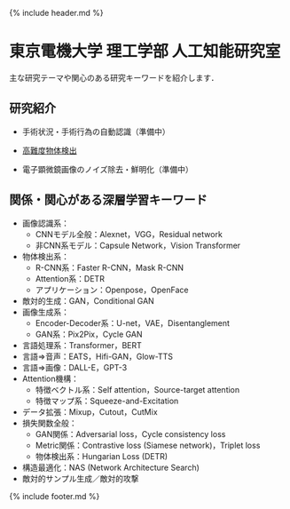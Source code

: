 {% include header.md %} <!-- _includes内のheader.mdをインクルード -->


# 東京電機大学 理工学部 人工知能研究室

<meta name="description" content="東京電機大学 理工学部 人工知能研究室のホームページです．深層学習（Deep Learning）による画像認識・画像生成をはじめとするAI技術の研究を行っています．音声認識・音声生成・自然言語処理などにも手を伸ばしています．">

主な研究テーマや関心のある研究キーワードを紹介します．

[surgery]: /research/surgery/
[detection]: /research/detection/
[denoising]: /research/denoising/

## 研究紹介
  + 手術状況・手術行為の自動認識（準備中）

  + [高難度物体検出][detection]

  + 電子顕微鏡画像のノイズ除去・鮮明化（準備中）

<!--
  + [手術状況・手術行為の自動認識（準備中）][surgery]

  + [電子顕微鏡画像のノイズ除去・鮮明化（準備中）][denoising]
-->

## 関係・関心がある深層学習キーワード
  + 画像認識系：
    + CNNモデル全般：Alexnet，VGG，Residual network
    + 非CNN系モデル：Capsule Network，Vision Transformer
  + 物体検出系：
    + R-CNN系：Faster R-CNN，Mask R-CNN
    + Attention系：DETR
    + アプリケーション：Openpose，OpenFace
  + 敵対的生成：GAN，Conditional GAN
  + 画像生成系：
    + Encoder-Decoder系：U-net，VAE，Disentanglement
    + GAN系：Pix2Pix，Cycle GAN
  + 言語処理系：Transformer，BERT
  + 言語⇒音声：EATS，Hifi-GAN，Glow-TTS
  + 言語⇒画像：DALL-E，GPT-3
  + Attention機構：
    + 特徴ベクトル系：Self attention，Source-target attention
    + 特徴マップ系：Squeeze-and-Excitation
  + データ拡張：Mixup，Cutout，CutMix
  + 損失関数全般：
    + GAN関係：Adversarial loss，Cycle consistency loss
    + Metric関係：Contrastive loss (Siamese network)，Triplet loss
    + 物体検出系：Hungarian Loss (DETR)
  + 構造最適化：NAS (Network Architecture Search)
  + 敵対的サンプル生成／敵対的攻撃


{% include footer.md %} <!-- _includes内のfooter.mdをインクルード -->

